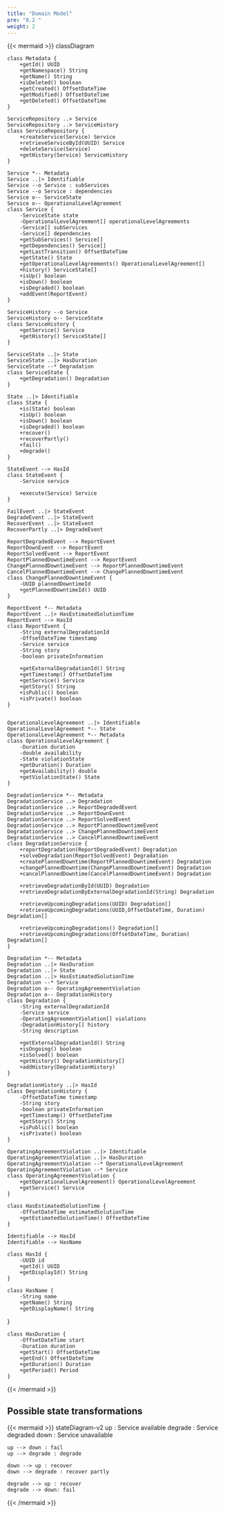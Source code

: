 ```yaml
---
title: "Domain Model"
pre: "8.2 "
weight: 2
---
```


{{< mermaid >}}
classDiagram

    class Metadata {
        +getId() UUID
        +getNamespace() String
        +getName() String
        +isDeleted() boolean
        +getCreated() OffsetDateTime
        +getModified() OffsetDateTime
        +getDeleted() OffsetDateTime
    }

    ServiceRepository ..> Service
    ServiceRepository ..> ServiceHistory
    class ServiceRepository {
        +createService(Service) Service
        +retrieveServiceById(UUID) Service
        +deleteService(Service)
        +getHistory(Service) ServiceHistory
    }

    Service *-- Metadata
    Service ..|> Identifiable
    Service --o Service : subServices
    Service --o Service : dependencies
    Service o-- ServiceState
    Service o-- OperationalLevelAgreement
    class Service {
        -ServiceState state
        -OperationalLevelAgreement[] operationalLevelAgreements
        -Service[] subServices
        -Service[] dependencies
        +getSubServices() Service[]
        +getDependencies() Service[]
        +getLastTransition() OffsetDateTime
        +getState() State
        +getOperationalLevelAgreements() OperationalLevelAgreement[]
        +history() ServiceState[]
        +isUp() boolean
        +isDown() boolean
        +isDegraded() boolean
        +addEvent(ReportEvent)
    }

    ServiceHistory --o Service
    ServiceHistory o-- ServiceState
    class ServiceHistory {
        +getService() Service
        +getHistory() ServiceState[]
    }

    ServiceState ..|> State
    ServiceState ..|> HasDuration
    ServiceState --* Degradation
    class ServiceState {
        +getDegradation() Degradation
    }

    State ..|> Identifiable
    class State {
        +is(State) boolean
        +isUp() boolean
        +isDown() boolean
        +isDegraded() boolean
        +recover()
        +recoverPartly()
        +fail()
        +degrade()
    }

    StateEvent --> HasId
    class StateEvent {
        -Service service

        +execute(Service) Service
    }

    FailEvent ..|> StateEvent
    DegradeEvent ..|> StateEvent
    RecoverEvent ..|> StateEvent
    RecoverPartly ..|> DegradeEvent

    ReportDegradedEvent --> ReportEvent
    ReportDownEvent --> ReportEvent
    ReportSolvedEvent --> ReportEvent
    ReportPlannedDowntimeEvent --> ReportEvent
    ChangePlannedDowntimeEvent --> ReportPlannedDowntimeEvent
    CancelPlannedDowntimeEvent --> ChangePlannedDowntimeEvent
    class ChangePlannedDowntimeEvent {
        -UUID plannedDowntimeId
        +getPlannedDowntimeId() UUID
    }

    ReportEvent *-- Metadata
    ReportEvent ..|> HasEstimatedSolutionTime
    ReportEvent --> HasId
    class ReportEvent {
        -String externalDegradationId
        -OffsetDateTime timestamp
        -Service service
        -String story
        -boolean privateInformation

        +getExternalDegradationId() String
        +getTimestamp() OffsetDateTime
        +getService() Service
        +getStory() String
        +isPublic() boolean
        +isPrivate() boolean
    }


    OperationalLevelAgreement ..|> Identifiable
    OperationalLevelAgreement *-- State
    OperationalLevelAgreement *-- Metadata
    class OperationalLevelAgreement {
        -Duration duration
        -double availability
        -State violationState
        +getDuration() Duration 
        +getAvailability() double
        +getViolationState() State
    }

    DegradationService *-- Metadata
    DegradationService ..> Degradation
    DegradationService ..> ReportDegradedEvent
    DegradationService ..> ReportDownEvent
    DegradationService ..> ReportSolvedEvent
    DegradationService ..> ReportPlannedDowntimeEvent
    DegradationService ..> ChangePlannedDowntimeEvent
    DegradationService ..> CancelPlannedDowntimeEvent
    class DegradationService {
        +reportDegradation(ReportDegradedEvent) Degradation
        +solveDegradation(ReportSolvedEvent) Degradation
        +createPlannedDowntime(ReportPlannedDowntimeEvent) Degradation
        +changePlannedDowntime(ChangePlannedDowntimeEvent) Degradation
        +cancelPlannedDowntime(CancelPlannedDowntimeEvent) Degradation

        +retrieveDegradationById(UUID) Degradation
        +retrieveDegradationByExternalDegradationId(String) Degradation
        
        +retrieveUpcomingDegradations(UUID) Degradation[]
        +retrieveUpcomingDegradations(UUID,OffsetDateTime, Duration) Degradation[]
        
        +retrieveUpcomingDegradations() Degradation[]
        +retrieveUpcomingDegradations(OffsetDateTime, Duration) Degradation[]
    }

    Degradation *-- Metadata
    Degradation ..|> HasDuration
    Degradation ..|> State
    Degradation ..|> HasEstimatedSolutionTime
    Degradation --* Service
    Degradation o-- OperatingAgreementViolation
    Degradation o-- DegradationHistory
    class Degradation {
        -String externalDegradationId
        -Service service
        -OperatingAgreementViolation[] violations
        -DegradationHistory[] history
        -String description

        +getExternalDegradationId() String
        +isOngoing() boolean
        +isSolved() boolean
        +getHistory() DegradationHistory[]
        +addHistory(DegradationHistory)
    }

    DegradationHistory ..|> HasId
    class DegradationHistory {
        -OffsetDateTime timestamp
        -String story
        -boolean privateInformation
        +getTimestamp() OffsetDateTime
        +getStory() String
        +isPublic() boolean
        +isPrivate() boolean
    }

    OperatingAgreementViolation ..|> Identifiable
    OperatingAgreementViolation ..|> HasDuration
    OperatingAgreementViolation --* OperationalLevelAgreement
    OperatingAgreementViolation --* Service
    class OperatingAgreementViolation {
        +getOperationalLevelAgreement() OperationalLevelAgreement
        +getService() Service
    }

    class HasEstimatedSolutionTime {
        -OffsetDateTime estimatedSolutionTime
        +getEstimatedSolutionTime() OffsetDateTime
    }

    Identifiable --> HasId
    Identifiable --> HasName

    class HasId {
        -UUID id
        +getId() UUID
        +getDisplayId() String
    }

    class HasName {
        -String name
        +getName() String
        +getDisplayName() String
   }

    class HasDuration {
        -OffsetDateTime start
        -Duration duration
        +getStart() OffsetDateTime
        +getEnd() OffsetDateTime
        +getDuration() Duration
        +getPeriod() Period
    }
{{< /mermaid >}}

## Possible state transformations

{{< mermaid >}}
stateDiagram-v2
    up : Service available
    degrade : Service degraded
    down : Service unavailable

    up --> down : fail
    up --> degrade : degrade

    down --> up : recover
    down --> degrade : recover partly

    degrade --> up : recover
    degrade --> down: fail
{{< /mermaid >}}
